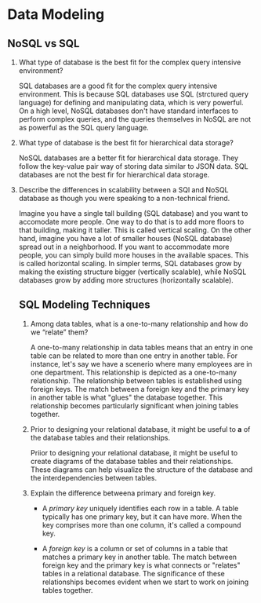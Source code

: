 # Data Modeling

## NoSQL vs SQL

1. What type of database is the best fit for the complex query intensive environment?

    SQL databases are a good fit for the complex query intensive environment. This is because SQL databases use SQL (strctured query language) for defining and manipulating data, which is very powerful. On a high level, NoSQL databases don't have standard interfaces to perform complex queries, and the queries themselves in NoSQL   are not as powerful as the SQL query language. 

2. What type of database is the best fit for hierarchical data storage?

    NoSQL databases are a better fit for hierarchical data storage. They follow the key-value pair way of storing data similar to JSON data. SQL databases are not the best fir for hierarchical data storage. 


3. Describe the differences in scalability between a SQl and NoSQL database as though you were speaking to a non-technical friend.

    Imagine you have a single tall building (SQL database) and you want to accomodate more people. One way to do that is to add more floors to that building, making it taller. This is called vertical scaling. On the other hand, imagine you have a lot of smaller houses (NoSQL database) spread out in a neighborhood. If you want to accommodate more people, you can simply build more houses in the available spaces. This is called horizontal scaling. In simpler terms, SQL databases grow by making the existing structure bigger (vertically scalable), while NoSQL databases grow by adding more structures (horizontally scalable). 

    ## SQL Modeling Techniques
    
    1. Among data tables, what is a one-to-many relationship and how do we “relate” them?

        A one-to-many relationship in data tables means that an entry in one table can be related to more than one entry in another table. For instance, let's say we have a scenerio where many employees are in one department. This relationship is depicted as a one-to-many relationship. The relationship between tables is established using foreign keys. The match between a foreign key and the primary key in another table is what "glues" the database together. This relationship becomes particularly significant when joining tables together. 

    2. Prior to designing your relational database, it might be useful to __a__ of the database tables and their relationships. 

        Priior to designing your relational database, it might be useful to create diagrams of the database tables and their relationships. These diagrams can help visualize the structure of the database and the interdependencies between tables. 

    3. Explain the difference betweena primary and foreign key. 

        - A *primary key* uniquely identifies each row in a table. A table typically has one primary key, but it can have more. When the key comprises more than one column, it's called a compound key. 
        
        - A *foreign key* is a column or set of columns in a table that matches a primary key in another table. The match between foreign key and the primary key is what connects or "relates" tables in a relational database. The significance of these relationships becomes evident when we start to work on joining tables together. 